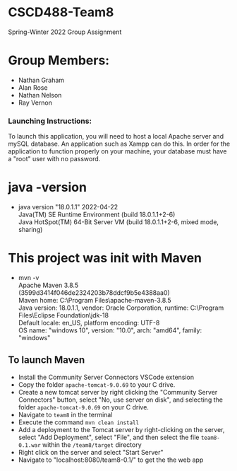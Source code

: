 # CSCD488-Team8

Spring-Winter 2022 Group Assignment

# Group Members:
  - Nathan Graham
  - Alan Rose
  - Nathan Nelson
  - Ray Vernon


### Launching Instructions:
To launch this application, you will need to host a local Apache server and mySQL database. An application such as Xampp can do this.
In order for the application to function properly on your machine, your database must have a "root" user with no password.

# java -version
- java version "18.0.1.1" 2022-04-22  
  Java(TM) SE Runtime Environment (build 18.0.1.1+2-6)  
  Java HotSpot(TM) 64-Bit Server VM (build 18.0.1.1+2-6, mixed mode, sharing)  

# This project was init with Maven

- mvn -v  
  Apache Maven 3.8.5 (3599d3414f046de2324203b78ddcf9b5e4388aa0)  
  Maven home: C:\Program Files\apache-maven-3.8.5  
  Java version: 18.0.1.1, vendor: Oracle Corporation, runtime: C:\Program Files\Eclipse Foundation\jdk-18  
  Default locale: en_US, platform encoding: UTF-8  
  OS name: "windows 10", version: "10.0", arch: "amd64", family: "windows"  

## To launch Maven
* Install the Community Server Connectors VSCode extension
* Copy the folder `apache-tomcat-9.0.69` to your C drive.
* Create a new tomcat server by right clicking the "Community Server Connectors" button, select "No, use server on disk", and selecting the folder `apache-tomcat-9.0.69` on your C drive.
* Navigate to `team8` in the terminal
* Execute the command `mvn clean install`
* Add a deployment to the Tomcat server by right-clicking on the server, select "Add Deployment", select "File", and then select the file `team8-0.1.war` within the `/team8/target` directory
* Right click on the server and select "Start Server"
* Navigate to "localhost:8080/team8-0.1/" to get the the web app

